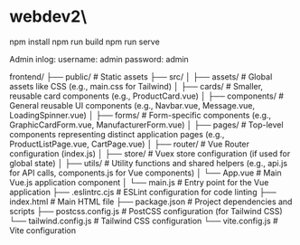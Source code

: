 # webdev2\
npm install
npm run build
npm run serve

Admin inlog:
username: admin
password: admin











frontend/
├── public/                 # Static assets
├── src/
│   ├── assets/             # Global assets like CSS (e.g., main.css for Tailwind)
│   ├── cards/              # Smaller, reusable card components (e.g., ProductCard.vue)
│   ├── components/         # General reusable UI components (e.g., Navbar.vue, Message.vue, LoadingSpinner.vue)
│   ├── forms/              # Form-specific components (e.g., GraphicCardForm.vue, ManufacturerForm.vue)
│   ├── pages/              # Top-level components representing distinct application pages (e.g., ProductListPage.vue, CartPage.vue)
│   ├── router/             # Vue Router configuration (index.js)
│   ├── store/              # Vuex store configuration (if used for global state)
│   ├── utils/              # Utility functions and shared helpers (e.g., api.js for API calls, components.js for Vue components)
│   └── App.vue             # Main Vue.js application component
│   └── main.js             # Entry point for the Vue application
├── .eslintrc.cjs           # ESLint configuration for code linting
├── index.html              # Main HTML file
├── package.json            # Project dependencies and scripts
├── postcss.config.js       # PostCSS configuration (for Tailwind CSS)
└── tailwind.config.js      # Tailwind CSS configuration
└── vite.config.js          # Vite configuration

